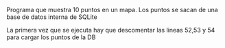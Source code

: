 Programa que muestra 10 puntos en un mapa. Los puntos se sacan de una base de datos interna de SQLite

La primera vez que se ejecuta hay que descomentar las lineas 52,53 y 54 para cargar los puntos de la DB
